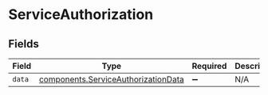 # ServiceAuthorization


## Fields

| Field                                                                                  | Type                                                                                   | Required                                                                               | Description                                                                            |
| -------------------------------------------------------------------------------------- | -------------------------------------------------------------------------------------- | -------------------------------------------------------------------------------------- | -------------------------------------------------------------------------------------- |
| `data`                                                                                 | [components.ServiceAuthorizationData](../../models/shared/serviceauthorizationdata.md) | :heavy_minus_sign:                                                                     | N/A                                                                                    |